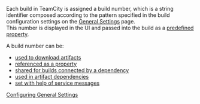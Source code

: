 [//]: # (title: Build Number)
[//]: # (auxiliary-id: Build Number)

Each build in TeamCity is assigned a build number, which is a string identifier composed according to the pattern specified in the build configuration settings on the [General Settings](configuring-general-settings.md) page.  
This number is displayed in the UI and passed into the build as a [predefined property](predefined-build-parameters.md).

A build number can be:

* [used to download artifacts](patterns-for-accessing-build-artifacts.md#Obtaining+Artifacts) 	
* [referenced as a property](predefined-build-parameters.md)
* [shared for builds connected by a dependency](how-to.md#Share+the+Build+number+for+Builds+in+a+Chain+Build)	
* [used in artifact dependencies](artifact-dependencies.md)	
* [set with help of service messages](service-messages.md#Reporting+Build+Number)

 <seealso>
        <category ref="admin-guide">
            <a href="configuring-general-settings.md">Configuring General Settings</a>
        </category>
</seealso>
